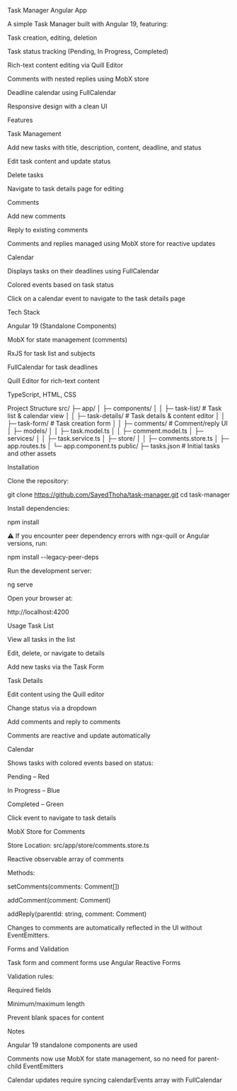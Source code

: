 Task Manager Angular App

A simple Task Manager built with Angular 19, featuring:

Task creation, editing, deletion

Task status tracking (Pending, In Progress, Completed)

Rich-text content editing via Quill Editor

Comments with nested replies using MobX store

Deadline calendar using FullCalendar

Responsive design with a clean UI

Features

Task Management

Add new tasks with title, description, content, deadline, and status

Edit task content and update status

Delete tasks

Navigate to task details page for editing

Comments

Add new comments

Reply to existing comments

Comments and replies managed using MobX store for reactive updates

Calendar

Displays tasks on their deadlines using FullCalendar

Colored events based on task status

Click on a calendar event to navigate to the task details page

Tech Stack

Angular 19 (Standalone Components)

MobX for state management (comments)

RxJS for task list and subjects

FullCalendar for task deadlines

Quill Editor for rich-text content

TypeScript, HTML, CSS

Project Structure
src/
├─ app/
│  ├─ components/
│  │  ├─ task-list/           # Task list & calendar view
│  │  ├─ task-details/        # Task details & content editor
│  │  ├─ task-form/           # Task creation form
│  │  ├─ comments/            # Comment/reply UI
│  ├─ models/
│  │  ├─ task.model.ts
│  │  ├─ comment.model.ts
│  ├─ services/
│  │  ├─ task.service.ts
│  ├─ store/
│  │  ├─ comments.store.ts
│  ├─ app.routes.ts
│  └─ app.component.ts
public/
├─ tasks.json                  # Initial tasks and other assets


Installation

Clone the repository:

git clone https://github.com/SayedThoha/task-manager.git
cd task-manager


Install dependencies:

npm install


⚠️ If you encounter peer dependency errors with ngx-quill or Angular versions, run:

npm install --legacy-peer-deps


Run the development server:

ng serve


Open your browser at:

http://localhost:4200

Usage
Task List

View all tasks in the list

Edit, delete, or navigate to details

Add new tasks via the Task Form

Task Details

Edit content using the Quill editor

Change status via a dropdown

Add comments and reply to comments

Comments are reactive and update automatically

Calendar

Shows tasks with colored events based on status:

Pending – Red

In Progress – Blue

Completed – Green

Click event to navigate to task details

MobX Store for Comments

Store Location: src/app/store/comments.store.ts

Reactive observable array of comments

Methods:

setComments(comments: Comment[])

addComment(comment: Comment)

addReply(parentId: string, comment: Comment)

Changes to comments are automatically reflected in the UI without EventEmitters.

Forms and Validation

Task form and comment forms use Angular Reactive Forms

Validation rules:

Required fields

Minimum/maximum length

Prevent blank spaces for content

Notes

Angular 19 standalone components are used

Comments now use MobX for state management, so no need for parent-child EventEmitters

Calendar updates require syncing calendarEvents array with FullCalendar